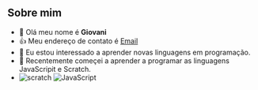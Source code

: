 ## Sobre mim

- 👋 Olá meu nome é **Giovani**
- :+1: Meu endereço de contato é [Email](gn3493023@gmail.com)
- 👀 Eu estou interessado a aprender novas linguagens em programação.
- 🌱 Recentemente começei a aprender a programar as linguagens JavaScripit e Scratch.
- ![scratch](https://img.shields.io/badge/Scratch-4D97FF?style=for-the-badge&logo=Scratch&logoColor=white)
![JavaScript](https://img.shields.io/badge/JavaScript-323330?style=for-the-badge&logo=javascript&logoColor=F7DF1E)
